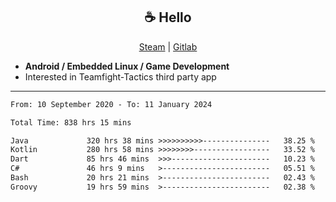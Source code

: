 <h2 align="center"> ☕ Hello </h2>

<p align="center">
  <a href="https://steamcommunity.com/id/Niforances/">Steam</a> |
  <a href="https://gitlab.com/niforances">Gitlab</a>
</p>

 - **Android / Embedded Linux / Game Development**
 - Interested in Teamfight-Tactics third party app

------

<!--START_SECTION:waka-->

```txt
From: 10 September 2020 - To: 11 January 2024

Total Time: 838 hrs 15 mins

Java             320 hrs 38 mins >>>>>>>>>>---------------   38.25 %
Kotlin           280 hrs 58 mins >>>>>>>>-----------------   33.52 %
Dart             85 hrs 46 mins  >>>----------------------   10.23 %
C#               46 hrs 9 mins   >------------------------   05.51 %
Bash             20 hrs 21 mins  >------------------------   02.43 %
Groovy           19 hrs 59 mins  >------------------------   02.38 %
```

<!--END_SECTION:waka-->
